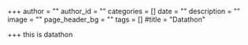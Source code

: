 +++
author = ""
author_id = ""
categories = []
date = ""
description = ""
image = ""
page_header_bg = ""
tags = []
#title = "Datathon"

+++
this is datathon
